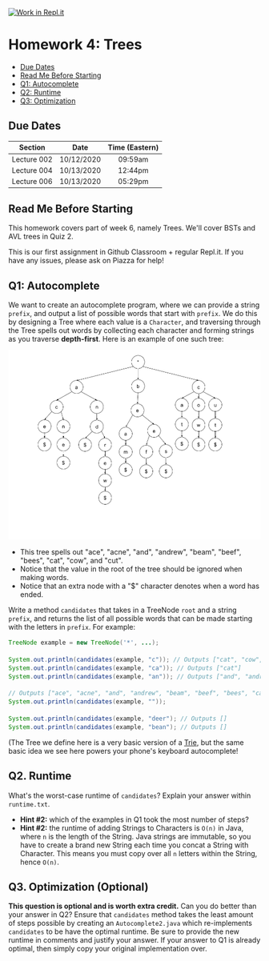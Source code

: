 [![Work in Repl.it](https://classroom.github.com/assets/work-in-replit-14baed9a392b3a25080506f3b7b6d57f295ec2978f6f33ec97e36a161684cbe9.svg)](https://classroom.github.com/online_ide?assignment_repo_id=3346473&assignment_repo_type=AssignmentRepo)
# Homework 4: Trees

* [Due Dates](#due-dates)
* [Read Me Before Starting](#read-me-before-starting)
* [Q1: Autocomplete](#q1-autocomplete)
* [Q2: Runtime](#q2-runtime)
* [Q3: Optimization](#q3-optimization)

## Due Dates
|   Section   |    Date    | Time (Eastern) |
|:-----------:|:----------:|:--------------:|
| Lecture 002 | 10/12/2020 | 09:59am        |
| Lecture 004 | 10/13/2020 | 12:44pm        |
| Lecture 006 | 10/13/2020 | 05:29pm        |


## Read Me Before Starting
This homework covers part of week 6, namely Trees. We'll cover BSTs and AVL trees in Quiz 2.

This is our first assignment in Github Classroom + regular Repl.it. If you have
any issues, please ask on Piazza for help!


## Q1: Autocomplete
We want to create an autocomplete program, where we can provide a string
`prefix`, and output a list of possible words that start with `prefix`. We do
this by designing a Tree where each value is a `Character`, and traversing
through the Tree spells out words by collecting each character and forming
strings as you traverse **depth-first**. Here is an example of one such tree:

![example of autocomplete tree](trie.png)

* This tree spells out "ace", "acne", "and", "andrew", "beam",
  "beef", "bees", "cat", "cow", and "cut".
* Notice that the value in the root of the tree should be ignored when making
  words.
* Notice that an extra node with a "$" character denotes when a word has ended.

Write a method `candidates` that takes in a TreeNode `root` and a string
`prefix`, and returns the list of all possible words that can be made starting
with the letters in `prefix`. For example:

```java
TreeNode example = new TreeNode('*', ...);

System.out.println(candidates(example, "c")); // Outputs ["cat", "cow", "cut"]
System.out.println(candidates(example, "ca")); // Outputs ["cat"]
System.out.println(candidates(example, "an")); // Outputs ["and", "andrew"]

// Outputs ["ace", "acne", "and", "andrew", "beam", "beef", "bees", "cat", "cow", "cut"]
System.out.println(candidates(example, ""));

System.out.println(candidates(example, "deer"); // Outputs []
System.out.println(candidates(example, "bean"); // Outputs []
```

(The Tree we define here is a very basic version of a
[Trie](https://en.wikipedia.org/wiki/Trie), but the same basic idea we see here
powers your phone's keyboard autocomplete!

## Q2. Runtime
What's the worst-case runtime of `candidates`? Explain your answer within
`runtime.txt`.
* **Hint #2:** which of the examples in Q1 took the most number of steps?
* **Hint #2:** the runtime of adding Strings to Characters is `O(n)` in Java,
where `n` is the length of the String. Java strings are immutable, so you have
to create a brand new String each time you concat a String with Character.
This means you must copy over all `n` letters within the String, hence `O(n)`.

## Q3. Optimization (Optional)
**This question is optional and is worth extra credit.**
Can you do better than your answer in Q2? Ensure that `candidates` method
takes the least amount of steps possible by creating an `Autocomplete2.java`
which re-implements `candidates` to be have the optimal runtime. Be sure to
provide the new runtime in comments and justify your answer. If your answer
to Q1 is already optimal, then simply copy your original implementation over.
